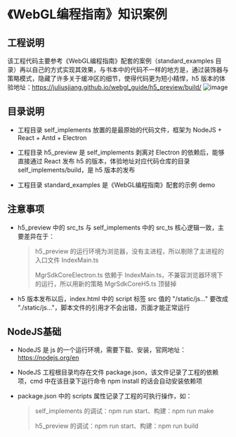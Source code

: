 # 《WebGL编程指南》知识案例

## 工程说明

该工程代码主要参考《WebGL编程指南》配套的案例（standard_examples 目录）再以自己的方式实现其效果，与书本中的代码不一样的地方是，通过装饰器与策略模式，隐藏了许多关于缓冲区的细节，使得代码更为短小精悍，h5 版本的体验地址：https://juliusjiang.github.io/webgl_guide/h5_preview/build/
![image](https://github.com/JULIUSJIANG/webgl_guide/assets/33363444/b18c2ba9-933d-4442-8b35-dd2a02bf56b5)

## 目录说明
* 工程目录 self_implements 放置的是最原始的代码文件，框架为 NodeJS + React + Antd + Electron
  
* 工程目录 h5_preview 是 self_implements 剥离对 Electron 的依赖后，能够直接通过 React 发布 h5 的版本，体验地址对应代码仓库的目录 self_implements/build，是 h5 版本的发布

* 工程目录 standard_examples 是《WebGL编程指南》配套的示例 demo


## 注意事项
* h5_preview 中的 src_ts 与 self_implements 中的 src_ts 核心逻辑一致，主要差异在于：
  
  > h5_preview 的运行环境为浏览器，没有主进程，所以剔除了主进程的入口文件 IndexMain.ts
  > 
  > MgrSdkCoreElectron.ts 依赖于 IndexMain.ts，不兼容浏览器环境下的运行，所以用新的策略 MgrSdkCoreH5.ts 顶替掉
  
* h5 版本发布以后，index.html 中的 script 标签 src 值的 "/static/js..." 要改成 "./static/js..."，脚本文件的引用才不会出错，页面才能正常运行


## NodeJS基础
* NodeJS 是 js 的一个运行环境，需要下载、安装，官网地址：https://nodejs.org/en
  
* NodeJS 工程根目录均存在文件 package.json，该文件记录了工程的依赖项，cmd 中在该目录下运行命令 npm install 的话会自动安装依赖项
  
* package.json 中的 scripts 属性记录了工程的可执行操作，如：
  
  > self_implements 的调试：npm run start、构建：npm run make
  > 
  > h5_preview 的调试：npm run start、构建：npm run build
